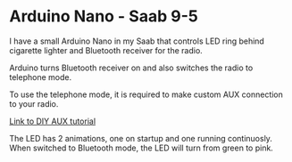 # Arduino Nano - Saab 9-5

I have a small Arduino Nano in my Saab that controls LED ring behind cigarette lighter and Bluetooth receiver for the radio.  

Arduino turns Bluetooth receiver on and also switches the radio to telephone mode.  

To use the telephone mode, it is required to make custom AUX connection to your radio.  

[Link to DIY AUX tutorial](http://saabworld.net/showthread.php?t=28000)  

The LED has 2 animations, one on startup and one running continuosly.  
When switched to Bluetooth mode, the LED will turn from green to pink.
